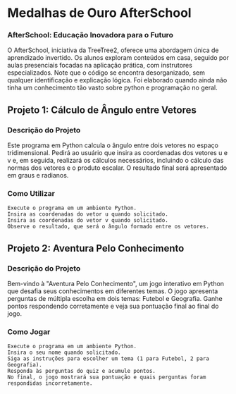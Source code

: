 # Medalhas de Ouro AfterSchool
### AfterSchool: Educação Inovadora para o Futuro

O AfterSchool, iniciativa da TreeTree2, oferece uma abordagem única de aprendizado invertido. Os alunos exploram conteúdos em casa, seguido por aulas presenciais focadas na aplicação prática, com instrutores especializados. Note que o código se encontra desorganizado, sem qualquer identificação e explicação lógica. Foi elaborado quando ainda não tinha um conhecimento tão vasto sobre python e programação no geral.


## Projeto 1: Cálculo de Ângulo entre Vetores
### Descrição do Projeto

Este programa em Python calcula o ângulo entre dois vetores no espaço tridimensional. Pedirá ao usuário que insira as coordenadas dos vetores u e v e, em seguida, realizará os cálculos necessários, incluindo o cálculo das normas dos vetores e o produto escalar. O resultado final será apresentado em graus e radianos.
### Como Utilizar

    Execute o programa em um ambiente Python.
    Insira as coordenadas do vetor u quando solicitado.
    Insira as coordenadas do vetor v quando solicitado.
    Observe o resultado, que será o ângulo formado entre os vetores.

## Projeto 2: Aventura Pelo Conhecimento
### Descrição do Projeto

Bem-vindo à "Aventura Pelo Conhecimento", um jogo interativo em Python que desafia seus conhecimentos em diferentes temas. O jogo apresenta perguntas de múltipla escolha em dois temas: Futebol e Geografia. Ganhe pontos respondendo corretamente e veja sua pontuação final ao final do jogo.
### Como Jogar

    Execute o programa em um ambiente Python.
    Insira o seu nome quando solicitado.
    Siga as instruções para escolher um tema (1 para Futebol, 2 para Geografia).
    Responda às perguntas do quiz e acumule pontos.
    No final, o jogo mostrará sua pontuação e quais perguntas foram respondidas incorretamente.
